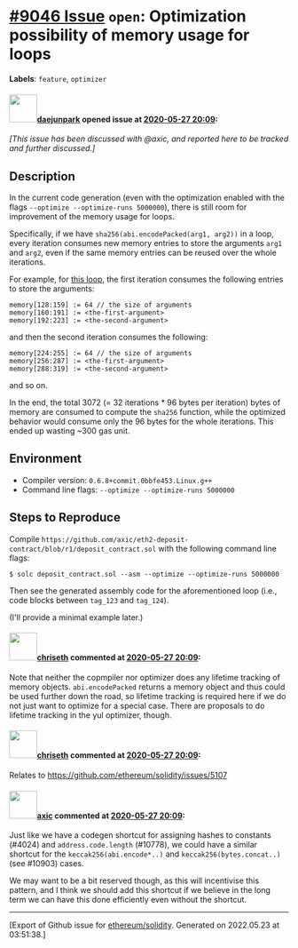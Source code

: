 # [\#9046 Issue](https://github.com/ethereum/solidity/issues/9046) `open`: Optimization possibility of memory usage for loops
**Labels**: `feature`, `optimizer`


#### <img src="https://avatars.githubusercontent.com/u/5491770?v=4" width="50">[daejunpark](https://github.com/daejunpark) opened issue at [2020-05-27 20:09](https://github.com/ethereum/solidity/issues/9046):

_[This issue has been discussed with @axic, and reported here to be tracked and further discussed.]_

## Description

In the current code generation (even with the optimization enabled with the flags `--optimize --optimize-runs 5000000`), there is still room for improvement of the memory usage for loops.

Specifically, if we have `sha256(abi.encodePacked(arg1, arg2))` in a loop, every iteration consumes new memory entries to store the arguments `arg1` and `arg2`, even if the same memory entries can be reused over the whole iterations.

For example, for [this loop](https://github.com/axic/eth2-deposit-contract/blob/r1/deposit_contract.sol#L78-L84), the first iteration consumes the following entries to store the arguments:
```
memory[128:159] := 64 // the size of arguments
memory[160:191] := <the-first-argument>
memory[192:223] := <the-second-argument>
```
and then the second iteration consumes the following:
```
memory[224:255] := 64 // the size of arguments
memory[256:287] := <the-first-argument>
memory[288:319] := <the-second-argument>
```
and so on.

In the end, the total 3072 (= 32 iterations * 96 bytes per iteration) bytes of memory are consumed to compute the `sha256` function, while the optimized behavior would consume only the 96 bytes for the whole iterations. This ended up wasting ~300 gas unit.

## Environment

- Compiler version: `0.6.8+commit.0bbfe453.Linux.g++`
- Command line flags: `--optimize --optimize-runs 5000000`

## Steps to Reproduce

Compile `https://github.com/axic/eth2-deposit-contract/blob/r1/deposit_contract.sol` with the following command line flags:
```
$ solc deposit_contract.sol --asm --optimize --optimize-runs 5000000
```
Then see the generated assembly code for the aforementioned loop (i.e., code blocks between `tag_123` and `tag_124`).

(I'll provide a minimal example later.)

#### <img src="https://avatars.githubusercontent.com/u/9073706?v=4" width="50">[chriseth](https://github.com/chriseth) commented at [2020-05-27 20:09](https://github.com/ethereum/solidity/issues/9046#issuecomment-634953249):

Note that neither the copmpiler nor optimizer does any lifetime tracking of memory objects. `abi.encodePacked` returns a memory object and thus could be used further down the road, so lifetime tracking is required here if we do not just want to optimize for a special case. There are proposals to do lifetime tracking in the yul optimizer, though.

#### <img src="https://avatars.githubusercontent.com/u/9073706?v=4" width="50">[chriseth](https://github.com/chriseth) commented at [2020-05-27 20:09](https://github.com/ethereum/solidity/issues/9046#issuecomment-638075258):

Relates to https://github.com/ethereum/solidity/issues/5107

#### <img src="https://avatars.githubusercontent.com/u/20340?v=4" width="50">[axic](https://github.com/axic) commented at [2020-05-27 20:09](https://github.com/ethereum/solidity/issues/9046#issuecomment-776888518):

Just like we have a codegen shortcut for assigning hashes to constants (#4024) and `address.code.length` (#10778), we could have a similar shortcut for the `keccak256(abi.encode*..)` and `keccak256(bytes.concat..)` (see #10903) cases.

We may want to be a bit reserved though, as this will incentivise this pattern, and I think we should add this shortcut if we believe in the long term we can have this done efficiently even without the shortcut.


-------------------------------------------------------------------------------



[Export of Github issue for [ethereum/solidity](https://github.com/ethereum/solidity). Generated on 2022.05.23 at 03:51:38.]

